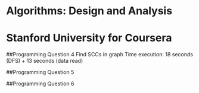 # Algorithms: Design and Analysis
# Stanford University for Coursera

##Programming Question 4
Find SCCs in graph
Time execution: 18 seconds (DFS) + 13 seconds (data read)

##Programming Question 5

##Programming Question 6